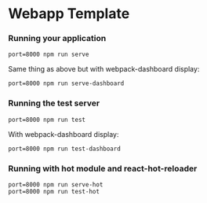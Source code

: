 # Webapp Template

### Running your application
```
port=8000 npm run serve
```
Same thing as above but with webpack-dashboard display:
```
port=8000 npm run serve-dashboard
```


### Running the test server
```
port=8000 npm run test
```
With webpack-dashboard display:
```
port=8000 npm run test-dashboard
```


### Running with hot module and react-hot-reloader
```
port=8000 npm run serve-hot
port=8000 npm run test-hot
```